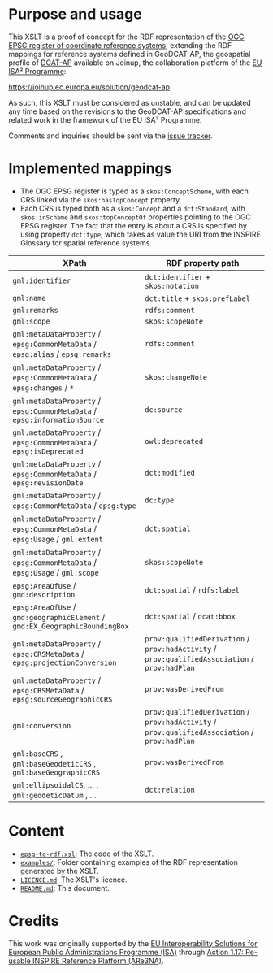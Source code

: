 # Purpose and usage

This XSLT is a proof of concept for the RDF representation of the [OGC EPSG register of coordinate reference systems](http://www.opengis.net/def/crs/EPSG/0/), extending the RDF mappings for reference systems defined in GeoDCAT-AP, the geospatial profile of [DCAT-AP](https://joinup.ec.europa.eu/node/63567/) available on Joinup, the collaboration platform of the [EU ISA² Programme](https://ec.europa.eu/isa2/):

https://joinup.ec.europa.eu/solution/geodcat-ap

As such, this XSLT must be considered as unstable, and can be updated any time based on the revisions to the GeoDCAT-AP specifications and related work in the framework of the EU ISA² Programme.

Comments and inquiries should be sent via the [issue tracker](https://github.com/SEMICeu/epsg-to-rdf/issues).

# Implemented mappings

- The OGC EPSG register is typed as a `skos:ConceptScheme`, with each CRS linked via the `skos:hasTopConcept` property.
- Each CRS is typed both as a `skos:Concept` and a `dct:Standard`, with `skos:inScheme` and `skos:topConceptOf` properties pointing to the OGC EPSG register. The fact that the entry is about a CRS is specified by using property `dct:type`, which takes as value the URI from the INSPIRE Glossary for spatial reference systems.

|XPath|RDF property path|
|----|----|
|`gml:identifier`|`dct:identifier` + `skos:notation`|
|`gml:name`|`dct:title` + `skos:prefLabel`|
|`gml:remarks`|`rdfs:comment`|
|`gml:scope`|`skos:scopeNote`|
|`gml:metaDataProperty` / `epsg:CommonMetaData` / `epsg:alias` / `epsg:remarks`|`rdfs:comment`|
|`gml:metaDataProperty` / `epsg:CommonMetaData` / `epsg:changes` / `*`|`skos:changeNote`|
|`gml:metaDataProperty` / `epsg:CommonMetaData` / `epsg:informationSource`|`dc:source`|
|`gml:metaDataProperty` / `epsg:CommonMetaData` / `epsg:isDeprecated`|`owl:deprecated`|
|`gml:metaDataProperty` / `epsg:CommonMetaData` / `epsg:revisionDate`|`dct:modified`|
|`gml:metaDataProperty` / `epsg:CommonMetaData` / `epsg:type`|`dc:type`|
|`gml:metaDataProperty` / `epsg:CommonMetaData` / `epsg:Usage` / `gml:extent`|`dct:spatial`|
|`gml:metaDataProperty` / `epsg:CommonMetaData` / `epsg:Usage` / `gml:scope`|`skos:scopeNote`|
|`epsg:AreaOfUse` / `gmd:description`|`dct:spatial` / `rdfs:label`|
|`epsg:AreaOfUse` / `gmd:geographicElement` / `gmd:EX_GeographicBoundingBox`|`dct:spatial` / `dcat:bbox`|
|`gml:metaDataProperty` / `epsg:CRSMetaData` / `epsg:projectionConversion`|`prov:qualifiedDerivation` / `prov:hadActivity` / `prov:qualifiedAssociation` / `prov:hadPlan`|
|`gml:metaDataProperty` / `epsg:CRSMetaData` / `epsg:sourceGeographicCRS`|`prov:wasDerivedFrom`|
|`gml:conversion`|`prov:qualifiedDerivation` / `prov:hadActivity` / `prov:qualifiedAssociation` / `prov:hadPlan`|
|`gml:baseCRS` , `gml:baseGeodeticCRS` , `gml:baseGeographicCRS`|`prov:wasDerivedFrom`|
|`gml:ellipsoidalCS`, ... , `gml:geodeticDatum` , ... |`dct:relation`|

# Content

* [`epsg-to-rdf.xsl`](./epsg-to-rdf.xsl): The code of the XSLT.
* [`examples/`](./examples/): Folder containing examples of the RDF representation generated by the XSLT.
* [`LICENCE.md`](./LICENCE.md): The XSLT's licence.
* [`README.md`](./README.md): This document.

#  Credits
  
This work was originally supported by the [EU Interoperability Solutions for European Public Administrations Programme (ISA)](http://ec.europa.eu/isa) through [Action 1.17: Re-usable INSPIRE Reference Platform (ARe3NA)](http://ec.europa.eu/isa/actions/01-trusted-information-exchange/1-17action_en.htm). 
